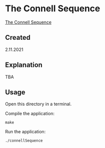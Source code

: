 # The Connell Sequence
[The Connell Sequence](https://edabit.com/challenge/FTw5dJAnFtxjwSfuQ)

## Created
2.11.2021

## Explanation
TBA

## Usage
Open this directory in a terminal.

Compile the application:

```shell
make
```

Run the application:

```shell
./connellSequence
```
